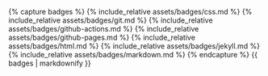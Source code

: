 {% capture badges %}
{% include_relative assets/badges/css.md %}
{% include_relative assets/badges/git.md %}
{% include_relative assets/badges/github-actions.md %}
{% include_relative assets/badges/github-pages.md %}
{% include_relative assets/badges/html.md %}
{% include_relative assets/badges/jekyll.md %}
{% include_relative assets/badges/markdown.md %}
{% endcapture %}
{{ badges | markdownify }}

<div class="tech-stack-footer"></div>
